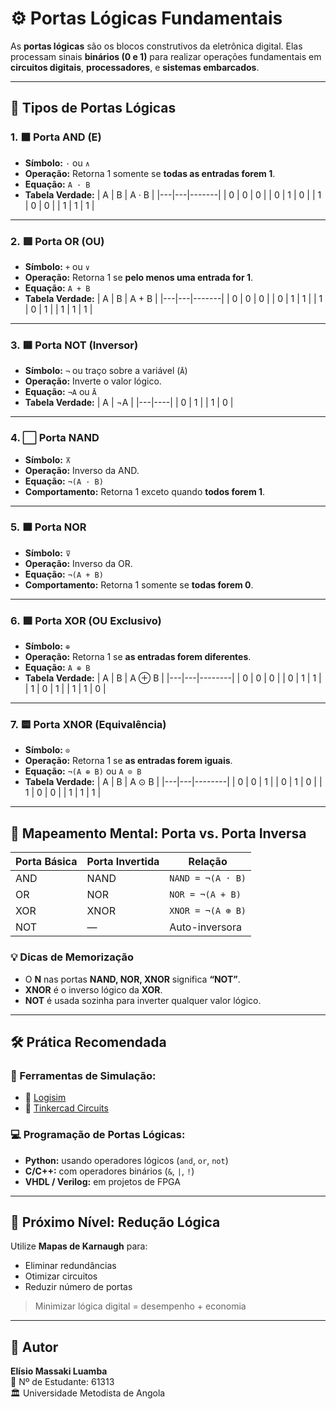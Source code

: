 # ⚙️ Portas Lógicas Fundamentais

As **portas lógicas** são os blocos construtivos da eletrônica digital. Elas processam sinais **binários (0 e 1)** para realizar operações fundamentais em **circuitos digitais**, **processadores**, e **sistemas embarcados**.

---

## 🔢 Tipos de Portas Lógicas

### 1. ⬛ Porta **AND** (E)
- **Símbolo:** `·` ou `∧`
- **Operação:** Retorna 1 somente se **todas as entradas forem 1**.
- **Equação:** `A · B`
- **Tabela Verdade:**
  | A | B | A · B |
  |---|---|-------|
  | 0 | 0 |   0   |
  | 0 | 1 |   0   |
  | 1 | 0 |   0   |
  | 1 | 1 |   1   |

---

### 2. 🟥 Porta **OR** (OU)
- **Símbolo:** `+` ou `∨`
- **Operação:** Retorna 1 se **pelo menos uma entrada for 1**.
- **Equação:** `A + B`
- **Tabela Verdade:**
  | A | B | A + B |
  |---|---|-------|
  | 0 | 0 |   0   |
  | 0 | 1 |   1   |
  | 1 | 0 |   1   |
  | 1 | 1 |   1   |

---

### 3. 🟦 Porta **NOT** (Inversor)
- **Símbolo:** `¬` ou traço sobre a variável (`Ā`)
- **Operação:** Inverte o valor lógico.
- **Equação:** `¬A` ou `Ā`
- **Tabela Verdade:**
  | A | ¬A |
  |---|----|
  | 0 |  1 |
  | 1 |  0 |

---

### 4. ⬜ Porta **NAND**
- **Símbolo:** `⊼`
- **Operação:** Inverso da AND.
- **Equação:** `¬(A · B)`
- **Comportamento:** Retorna 1 exceto quando **todos forem 1**.

---

### 5. 🟫 Porta **NOR**
- **Símbolo:** `⊽`
- **Operação:** Inverso da OR.
- **Equação:** `¬(A + B)`
- **Comportamento:** Retorna 1 somente se **todas forem 0**.

---

### 6. 🟩 Porta **XOR** (OU Exclusivo)
- **Símbolo:** `⊕`
- **Operação:** Retorna 1 se **as entradas forem diferentes**.
- **Equação:** `A ⊕ B`
- **Tabela Verdade:**
  | A | B | A ⊕ B |
  |---|---|--------|
  | 0 | 0 |   0    |
  | 0 | 1 |   1    |
  | 1 | 0 |   1    |
  | 1 | 1 |   0    |

---

### 7. 🟨 Porta **XNOR** (Equivalência)
- **Símbolo:** `⊙`
- **Operação:** Retorna 1 se **as entradas forem iguais**.
- **Equação:** `¬(A ⊕ B)` ou `A ⊙ B`
- **Tabela Verdade:**
  | A | B | A ⊙ B |
  |---|---|--------|
  | 0 | 0 |   1    |
  | 0 | 1 |   0    |
  | 1 | 0 |   0    |
  | 1 | 1 |   1    |

---

## 🧠 Mapeamento Mental: Porta vs. Porta Inversa

| Porta Básica | Porta Invertida | Relação                     |
|--------------|------------------|-----------------------------|
| AND          | NAND             | `NAND = ¬(A · B)`           |
| OR           | NOR              | `NOR = ¬(A + B)`            |
| XOR          | XNOR             | `XNOR = ¬(A ⊕ B)`           |
| NOT          | —                | Auto-inversora              |

### 💡 Dicas de Memorização

- O **N** nas portas **NAND, NOR, XNOR** significa **“NOT”**.
- **XNOR** é o inverso lógico da **XOR**.
- **NOT** é usada sozinha para inverter qualquer valor lógico.

---

## 🛠️ Prática Recomendada

### 📌 Ferramentas de Simulação:
- 🔗 [Logisim](http://www.cburch.com/logisim/)
- 🔗 [Tinkercad Circuits](https://www.tinkercad.com/)

### 💻 Programação de Portas Lógicas:
- **Python:** usando operadores lógicos (`and`, `or`, `not`)
- **C/C++:** com operadores binários (`&`, `|`, `!`)
- **VHDL / Verilog:** em projetos de FPGA

---

## 🧮 Próximo Nível: Redução Lógica

Utilize **Mapas de Karnaugh** para:
- Eliminar redundâncias
- Otimizar circuitos
- Reduzir número de portas

> Minimizar lógica digital = desempenho + economia

---

## 📁 Autor

**Elísio Massaki Luamba**  
📘 Nº de Estudante: 61313  
🏛️ Universidade Metodista de Angola
